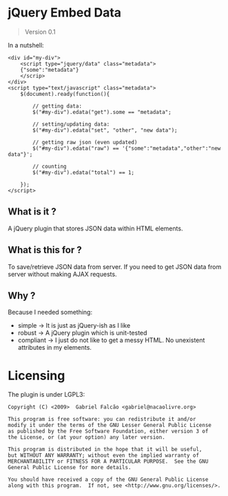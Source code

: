 # jQuery Embed Data
> Version 0.1

In a nutshell:

    <div id="my-div">
        <script type="jquery/data" class="metadata">
        {"some":"metadata"}
        </scrip>
    </div>
    <script type="text/javascript" class="metadata">
        $(document).ready(function(){

            // getting data:
            $("#my-div").edata("get").some == "metadata";

            // setting/updating data:
            $("#my-div").edata("set", "other", "new data");

            // getting raw json (even updated)
            $("#my-div").edata("raw") == '{"some":"metadata","other":"new data"}';

            // counting
            $("#my-div").edata("total") == 1;

        });
    </script>

## What is it ?

A jQuery plugin that stores JSON data within HTML elements.

## What is this for ?

To save/retrieve JSON data from server.
If you need to get JSON data from server without making AJAX requests.

## Why ?

Because I needed something:

+ simple -> It is just as jQuery-ish as I like
+ robust -> A jQuery plugin which is unit-tested
+ compliant -> I just do not like to get a messy HTML. No unexistent attributes in my elements.

# Licensing

The plugin is under LGPL3:

    Copyright (C) <2009>  Gabriel Falcão <gabriel@nacaolivre.org>

    This program is free software: you can redistribute it and/or
    modify it under the terms of the GNU Lesser General Public License
    as published by the Free Software Foundation, either version 3 of
    the License, or (at your option) any later version.

    This program is distributed in the hope that it will be useful,
    but WITHOUT ANY WARRANTY; without even the implied warranty of
    MERCHANTABILITY or FITNESS FOR A PARTICULAR PURPOSE.  See the GNU
    General Public License for more details.

    You should have received a copy of the GNU General Public License
    along with this program.  If not, see <http://www.gnu.org/licenses/>.

